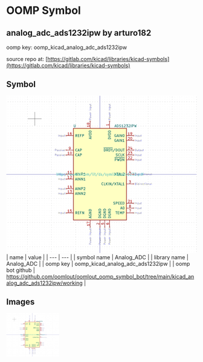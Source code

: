 # OOMP Symbol  
## analog_adc_ads1232ipw  by arturo182  
  
oomp key: oomp_kicad_analog_adc_ads1232ipw  
  
source repo at: [https://gitlab.com/kicad/libraries/kicad-symbols](https://gitlab.com/kicad/libraries/kicad-symbols)  
## Symbol  
  
[![working.png](working_600.png)](working.png)  
| name | value | 
| --- | --- | 
| symbol name | Analog_ADC | 
| library name | Analog_ADC | 
| oomp key | oomp_kicad_analog_adc_ads1232ipw | 
| oomp bot github | https://github.com/oomlout/oomlout_oomp_symbol_bot/tree/main/kicad_analog_adc_ads1232ipw/working | 
## Images  
  
[![working.png](working_140.png)](working.png)  
